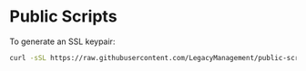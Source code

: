 # Public Scripts

To generate an SSL keypair:
```bash
curl -sSL https://raw.githubusercontent.com/LegacyManagement/public-scripts/refs/heads/main/ssl-pairgen | /bin/bash
```
